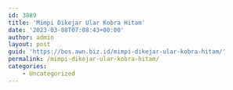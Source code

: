 ```yaml
---
id: 3889
title: 'Mimpi Dikejar Ular Kobra Hitam'
date: '2023-03-08T07:08:43+00:00'
author: admin
layout: post
guid: 'https://bos.awn.biz.id/mimpi-dikejar-ular-kobra-hitam/'
permalink: /mimpi-dikejar-ular-kobra-hitam/
categories:
    - Uncategorized
---
```


